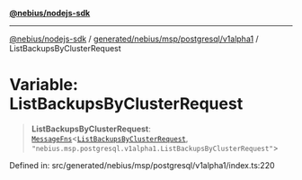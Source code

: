 [**@nebius/nodejs-sdk**](../../../../../../README.md)

***

[@nebius/nodejs-sdk](../../../../../../README.md) / [generated/nebius/msp/postgresql/v1alpha1](../README.md) / ListBackupsByClusterRequest

# Variable: ListBackupsByClusterRequest

> **ListBackupsByClusterRequest**: [`MessageFns`](../../../../../../runtime/protos/core/interfaces/MessageFns.md)\<[`ListBackupsByClusterRequest`](../interfaces/ListBackupsByClusterRequest.md), `"nebius.msp.postgresql.v1alpha1.ListBackupsByClusterRequest"`\>

Defined in: src/generated/nebius/msp/postgresql/v1alpha1/index.ts:220
